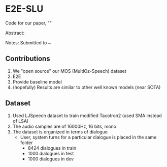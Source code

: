 # E2E-SLU
Code for our paper, ""

Abstract:

Notes: 
Submitted to ~

## Contributions
1. We "open source" our MOS (MultiOz-Speech) dataset
2. E2E
3. Provide baseline model
4. (hopefully) Results are similar to other well known models (near SOTA)

## Dataset
1. Used LJSpeech dataset to train modified Tacotron2 (used SMA instead of LSA)
2. The audio samples are of 16000Hz, 16 bits, mono
3. The dataset is organized in terms of dialogue
    - User, system turns for a particular dialogue is placed in the same folder
        - 8424 dialogues in train
        - 1000 dialogues in test
        - 1000 dialogues in dev 


